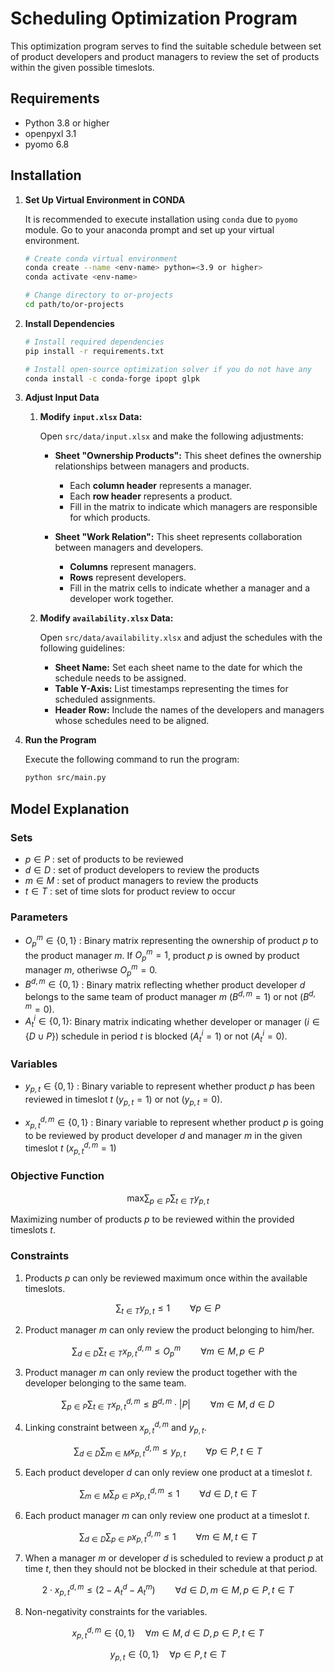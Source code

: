 # Scheduling Optimization Program
This optimization program serves to find the suitable schedule between set of product developers and product managers to review the set of products within the given possible timeslots.

## Requirements

- Python 3.8 or higher
- openpyxl 3.1
- pyomo 6.8

## Installation

1. **Set Up Virtual Environment in CONDA**
    
    It is recommended to execute installation using `conda` due to `pyomo` module. Go to your anaconda prompt and set up your virtual environment.
    ``` bash
    # Create conda virtual environment
    conda create --name <env-name> python=<3.9 or higher>
    conda activate <env-name>

    # Change directory to or-projects
    cd path/to/or-projects
    ```

2. **Install Dependencies**    
    ``` bash
    # Install required dependencies 
    pip install -r requirements.txt

    # Install open-source optimization solver if you do not have any
    conda install -c conda-forge ipopt glpk
    ```

3. **Adjust Input Data**

    1. **Modify `input.xlsx` Data:**

        Open `src/data/input.xlsx` and make the following adjustments:

        - **Sheet "Ownership Products":** This sheet defines the ownership relationships between managers and products. 
            - Each **column header** represents a manager.
            - Each **row header** represents a product.
            - Fill in the matrix to indicate which managers are responsible for which products.

        - **Sheet "Work Relation":** This sheet represents collaboration between managers and developers.
            - **Columns** represent managers.
            - **Rows** represent developers.
            - Fill in the matrix cells to indicate whether a manager and a developer work together.

    2. **Modify `availability.xlsx` Data:**

        Open `src/data/availability.xlsx` and adjust the schedules with the following guidelines:

        - **Sheet Name:** Set each sheet name to the date for which the schedule needs to be assigned.
        - **Table Y-Axis:** List timestamps representing the times for scheduled assignments.
        - **Header Row:** Include the names of the developers and managers whose schedules need to be aligned.

4. **Run the Program**

    Execute the following command to run the program:
    ``` bash
    python src/main.py
    ```
## Model Explanation

### Sets
- $p \in P$ : set of products to be reviewed
- $d \in D$ : set of product developers to review the products
- $m \in M$ : set of product managers to review the products
- $t \in T$ : set of time slots for product review to occur

### Parameters
- $O_{p}^{m} \in \{0,1\}$ : Binary matrix representing the ownership of product $p$ to the product manager $m$. If $O_{p}^{m} = 1$, product $p$ is owned by product manager $m$, otheriwse $O_{p}^{m} = 0$.
- $B^{d,m} \in \{0,1\}$ : Binary matrix reflecting whether product developer $d$ belongs to the same team of product manager $m$ $(B^{d,m} = 1)$ or not $(B^{d,m} = 0)$.
- $A^i_t \in \{0,1\}$: Binary matrix indicating whether developer or manager $(i\in \{D \cup P\})$ schedule in period $t$ is blocked $(A^i_t=1)$ or not $(A^i_t=0)$.

### Variables
- $y_{p,t} \in \{0,1\}$ : Binary variable to represent whether product $p$ has been reviewed in timeslot $t$ $(y_{p,t} = 1)$ or not $(y_{p,t} = 0)$.

- $x_{p,t}^{d,m} \in \{0,1\}$ : Binary variable to represent whether product $p$ is going to be reviewed by product developer $d$ and manager $m$ in the given timeslot $t$ $(x_{p,t}^{d,m} = 1)$

### Objective Function

$$
\text{max} \sum_{p \in P} \sum_{t \in T} y_{p,t} 
$$

Maximizing number of products $p$ to be reviewed within the provided timeslots $t$.

### Constraints

1. Products $p$ can only be reviewed maximum once within the available timeslots.

$$
\sum_{t \in T} y_{p,t} \leq 1 \qquad \forall p \in P 
$$

2. Product manager $m$ can only review the product belonging to him/her.

$$ 
\sum_{d \in D} \sum_{t \in T} x_{p,t}^{d,m} \leq O_p^m \qquad \forall m \in M, p \in P 
$$

3. Product manager $m$ can only review the product together with the developer belonging to the same team.

$$
\sum_{p \in P} \sum_{t \in T} x_{p,t}^{d,m} \leq B^{d,m} \cdot |P| \qquad \forall m \in M, d \in D 
$$

4. Linking constraint between $x_{p,t}^{d,m}$ and $y_{p,t}$.

$$
\sum_{d \in D} \sum_{m \in M} x_{p,t}^{d,m} \leq y_{p,t} \qquad \forall p \in P, t \in T 
$$

5. Each product developer $d$ can only review one product at a timeslot $t$.

$$
\sum_{m \in M} \sum_{p \in P} x_{p,t}^{d,m} \leq 1 \qquad \forall d \in D, t \in T 
$$

6. Each product manager $m$ can only review one product at a timeslot $t$.

$$
\sum_{d \in D} \sum_{p \in P} x_{p,t}^{d,m} \leq 1 \qquad \forall m \in M, t \in T 
$$

7. When a manager $m$ or developer $d$ is scheduled to review a product $p$ at time $t$, then they should not be blocked in their schedule at that period.

$$
2\cdot x_{p,t}^{d,m} \leq (2-A^d_t-A^m_t) \qquad \forall d \in D, m \in M, p \in P, t \in T
$$

8. Non-negativity constraints for the variables.

$$
x_{p,t}^{d,m} \in \{0,1\} \quad \forall m \in M, d \in D, p \in P, t \in T 
$$

$$
y_{p,t} \in \{0,1\} \quad \forall p \in P, t \in T
$$
